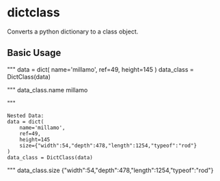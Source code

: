 # dictclass
Converts a python dictionary to a class object.

## Basic Usage
"""
        data = dict(
        name='millamo',
        ref=49,
        height=145
    ) 
    data_class = DictClass(data)

"""
    data_class.name
    millamo
    
"""

    Nested Data:
    data = dict(
        name='millamo',
        ref=49,
        height=145
        size={"width":54,"depth":478,"length":1254,"typeof":"rod"}
    )
    data_class = DictClass(data)
    
 """
    data_class.size
    {"width":54,"depth":478,"length":1254,"typeof":"rod"}

   
